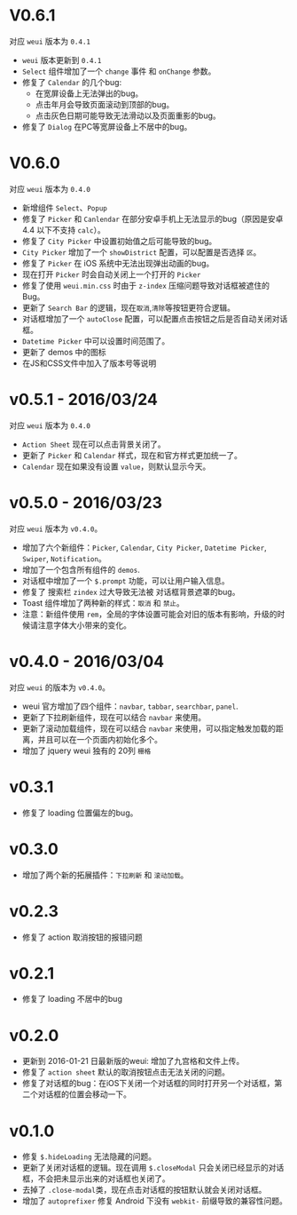 # V0.6.1

对应 `weui` 版本为 `0.4.1`

- `weui` 版本更新到 `0.4.1`
- `Select` 组件增加了一个 `change` 事件 和 `onChange` 参数。
- 修复了 `Calendar` 的几个bug:
  - 在宽屏设备上无法弹出的bug。
  - 点击年月会导致页面滚动到顶部的bug。
  - 点击灰色日期可能导致无法滑动以及页面重影的bug。
- 修复了 `Dialog` 在PC等宽屏设备上不居中的bug。

# V0.6.0

对应 `weui` 版本为 `0.4.0`

- 新增组件 `Select`、`Popup`
- 修复了 `Picker` 和 `Canlendar` 在部分安卓手机上无法显示的bug（原因是安卓 4.4 以下不支持 `calc`）。
- 修复了 `City Picker` 中设置初始值之后可能导致的bug。
- `City Picker` 增加了一个 `showDistrict` 配置，可以配置是否选择 `区`。
- 修复了 `Picker` 在 iOS 系统中无法出现弹出动画的bug。
- 现在打开 `Picker` 时会自动关闭上一个打开的 `Picker`
- 修复了使用 `weui.min.css` 时由于 `z-index` 压缩问题导致对话框被遮住的Bug。
- 更新了 `Search Bar` 的逻辑，现在`取消`,`清除`等按钮更符合逻辑。
- 对话框增加了一个 `autoClose` 配置，可以配置点击按钮之后是否自动关闭对话框。
- `Datetime Picker` 中可以设置时间范围了。
- 更新了 demos 中的图标
- 在JS和CSS文件中加入了版本号等说明

# v0.5.1 - 2016/03/24

对应 `weui` 版本为 `0.4.0`

- `Action Sheet` 现在可以点击背景关闭了。
- 更新了 `Picker` 和 `Calendar` 样式，现在和官方样式更加统一了。
- `Calendar` 现在如果没有设置 `value`，则默认显示今天。

# v0.5.0 - 2016/03/23

对应 `weui` 版本为 `v0.4.0`。

- 增加了六个新组件：`Picker`, `Calendar`, `City Picker`, `Datetime Picker`, `Swiper`, `Notification`。
- 增加了一个包含所有组件的 `demos`.
- 对话框中增加了一个 `$.prompt` 功能，可以让用户输入信息。
- 修复了 搜索栏 `zindex` 过大导致无法被 对话框背景遮罩的bug。
- Toast 组件增加了两种新的样式：`取消` 和 `禁止`。
- 注意：新组件使用 `rem`，全局的字体设置可能会对旧的版本有影响，升级的时候请注意字体大小带来的变化。


# v0.4.0 - 2016/03/04

对应 `weui` 的版本为 `v0.4.0`。

- weui 官方增加了四个组件：`navbar`, `tabbar`, `searchbar`, `panel`.
- 更新了下拉刷新组件，现在可以结合 `navbar` 来使用。
- 更新了滚动加载组件，现在可以结合 `navbar` 来使用，可以指定触发加载的距离，并且可以在一个页面内初始化多个。
- 增加了 jquery weui 独有的 20列 `栅格`

# v0.3.1

- 修复了 loading 位置偏左的bug。

# v0.3.0

- 增加了两个新的拓展插件：`下拉刷新` 和 `滚动加载`。

# v0.2.3

- 修复了 action 取消按钮的报错问题

# v0.2.1

- 修复了 loading 不居中的bug

# v0.2.0

- 更新到 2016-01-21 日最新版的weui: 增加了九宫格和文件上传。
- 修复了 `action sheet` 默认的取消按钮点击无法关闭的问题。
- 修复了对话框的bug：在iOS下关闭一个对话框的同时打开另一个对话框，第二个对话框的位置会移动一下。

# v0.1.0

- 修复 `$.hideLoading` 无法隐藏的问题。
- 更新了关闭对话框的逻辑。现在调用 `$.closeModal` 只会关闭已经显示的对话框，不会把未显示出来的对话框也关闭了。
- 去掉了 `.close-modal`类，现在点击对话框的按钮默认就会关闭对话框。
- 增加了 `autoprefixer` 修复 Android 下没有 `webkit-` 前缀导致的兼容性问题。
